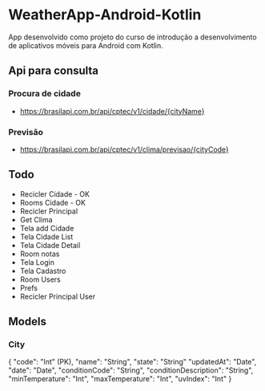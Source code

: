 # WeatherApp-Android-Kotlin
 App desenvolvido como projeto do curso de introdução a desenvolvimento de aplicativos móveis para Android com Kotlin.

 ## Api para consulta
 ### Procura de cidade
 - <https://brasilapi.com.br/api/cptec/v1/cidade/{cityName}>
 ### Previsão
 - <https://brasilapi.com.br/api/cptec/v1/clima/previsao/{cityCode}>

## Todo
- Recicler Cidade - OK
- Rooms Cidade - OK
- Recicler Principal
- Get Clima
- Tela add Cidade
- Tela Cidade List
- Tela Cidade Detail
- Room notas
- Tela Login
- Tela Cadastro
- Room Users
- Prefs
- Recicler Principal User

## Models
### City
{
    "code": "Int" (PK),
    "name": "String",
    "state": "String"
    "updatedAt": "Date",
    "date": "Date",
    "conditionCode": "String",
    "conditionDescription": "String",
    "minTemperature": "Int",
    "maxTemperature": "Int",
    "uvIndex": "Int"
}